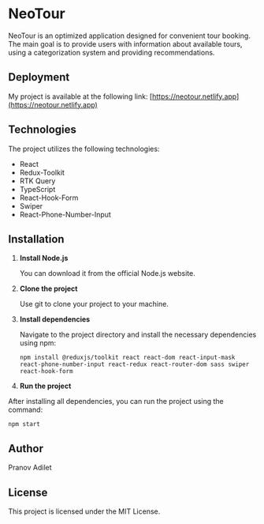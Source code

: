 # NeoTour

NeoTour is an optimized application designed for convenient tour booking. The main goal is to provide users with information about available tours, using a categorization system and providing recommendations.

## Deployment

My project is available at the following link: [https://neotour.netlify.app](https://neotour.netlify.app)

## Technologies

The project utilizes the following technologies:

- React
- Redux-Toolkit
- RTK Query
- TypeScript
- React-Hook-Form
- Swiper
- React-Phone-Number-Input

## Installation

1. **Install Node.js**

   You can download it from the official Node.js website.

2. **Clone the project**

   Use git to clone your project to your machine.

3. **Install dependencies**

   Navigate to the project directory and install the necessary dependencies using npm:

   ```
   npm install @reduxjs/toolkit react react-dom react-input-mask react-phone-number-input react-redux react-router-dom sass swiper react-hook-form
   ```

4. **Run the project**

After installing all dependencies, you can run the project using the command:

   ```
   npm start
   ```

## Author

Pranov Adilet

## License

This project is licensed under the MIT License.

